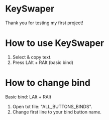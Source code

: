 # KeySwaper

Thank you for testing my first project!

# How to use KeySwaper

1. Select & copy text.
2. Press LAlt + RAlt (basic bind)

# How to change bind

Basic bind: LAlt + RAlt

1. Open txt file: "ALL_BUTTONS_BINDS".
2. Change first line to your bind button name.

